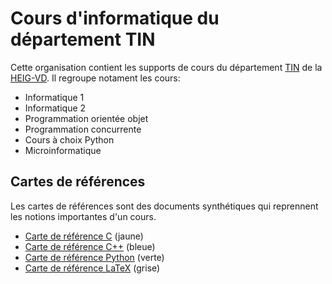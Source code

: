 # Cours d'informatique du département TIN

Cette organisation contient les supports de cours du département [TIN](https://heig-vd.ch/a-propos/organisation/departements/tin) de la [HEIG-VD](http://heig-vd.ch). Il regroupe notament les cours:

- Informatique 1
- Informatique 2
- Programmation orientée objet
- Programmation concurrente
- Cours à choix Python
- Microinformatique

## Cartes de références

Les cartes de références sont des documents synthétiques qui reprennent les notions importantes d'un cours.

- [Carte de référence C](https://github.com/heig-tin-info/refcard) (jaune)
- [Carte de référence C++](https://github.com/heig-tin-info/refcard-cpp) (bleue)
- [Carte de référence Python](https://github.com/heig-tin-info/refcard-python) (verte)
- [Carte de référence LaTeX](https://github.com/heig-tin-info/refcard-latex) (grise)
